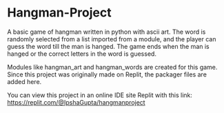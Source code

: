 # Hangman-Project
A basic game of hangman written in python with ascii art. The word is randomly selected from a list imported from a module, and the player can guess the word till the man is hanged. The game ends when the man is hanged or the correct letters in the word is guessed.

Modules like hangman_art and hangman_words are created for this game. 
Since this project was originally made on Replit, the packager files are added here.

You can view this project in an online IDE site Replit with this link: https://replit.com/@IpshaGupta/hangmanproject
